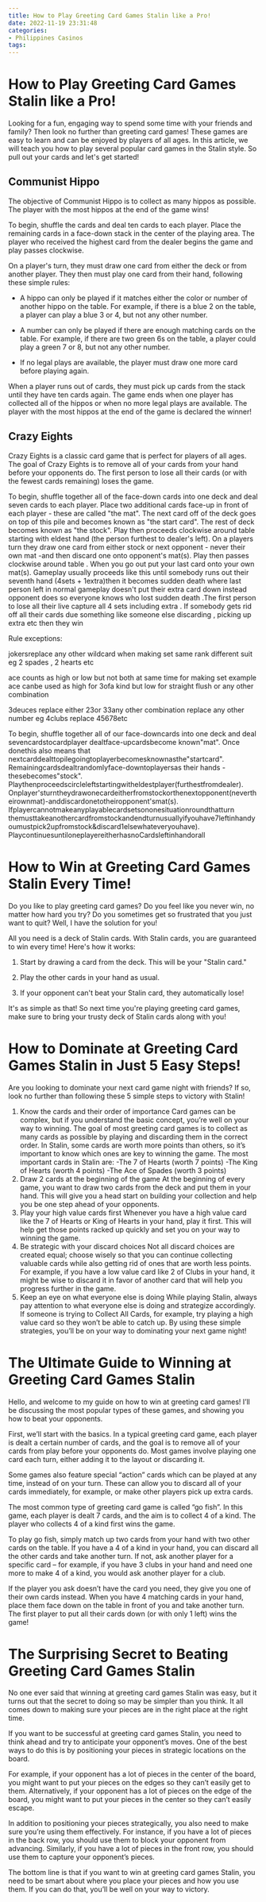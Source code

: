 ```yaml
---
title: How to Play Greeting Card Games Stalin like a Pro!
date: 2022-11-19 23:31:48
categories:
- Philippines Casinos
tags:
---
```



#  How to Play Greeting Card Games Stalin like a Pro!

Looking for a fun, engaging way to spend some time with your friends and family? Then look no further than greeting card games! These games are easy to learn and can be enjoyed by players of all ages. In this article, we will teach you how to play several popular card games in the Stalin style. So pull out your cards and let's get started!

## Communist Hippo

The objective of Communist Hippo is to collect as many hippos as possible. The player with the most hippos at the end of the game wins!

To begin, shuffle the cards and deal ten cards to each player. Place the remaining cards in a face-down stack in the center of the playing area. The player who received the highest card from the dealer begins the game and play passes clockwise.

On a player's turn, they must draw one card from either the deck or from another player. They then must play one card from their hand, following these simple rules:

* A hippo can only be played if it matches either the color or number of another hippo on the table. For example, if there is a blue 2 on the table, a player can play a blue 3 or 4, but not any other number.

* A number can only be played if there are enough matching cards on the table. For example, if there are two green 6s on the table, a player could play a green 7 or 8, but not any other number.

* If no legal plays are available, the player must draw one more card before playing again.

When a player runs out of cards, they must pick up cards from the stack until they have ten cards again. The game ends when one player has collected all of the hippos or when no more legal plays are available. The player with the most hippos at the end of the game is declared the winner!

## Crazy Eights

Crazy Eights is a classic card game that is perfect for players of all ages. The goal of Crazy Eights is to remove all of your cards from your hand before your opponents do. The first person to lose all their cards (or with the fewest cards remaining) loses the game.

To begin, shuffle together all of the face-down cards into one deck and deal seven cards to each player. Place two additional cards face-up in front of each player - these are called "the mat". The next card off of the deck goes on top of this pile and becomes known as "the start card". The rest of deck becomes known as "the stock". Play then proceeds clockwise around table starting with eldest hand (the person furthest to dealer's left). On a players turn they draw one card from either stock or next opponent - never their own mat -and then discard one onto opponent's mat(s). Play then passes clockwise around table . When you go out put your last card onto your own mat(s). Gameplay usually proceeds like this until somebody runs out their seventh hand (4sets + 1extra)then it becomes sudden death where last person left in normal gameplay doesn't put their extra card down instead opponent does so everyone knows who lost sudden death .The first person to lose all their live capture all 4 sets including extra . If somebody gets rid off all their cards due something like someone else discarding , picking up extra etc then they win

  Rule exceptions:

  jokersreplace any other wildcard when making set same rank different suit eg 2 spades , 2 hearts etc

  ace counts as high or low but not both at same time for making set example ace canbe used as high for 3ofa kind but low for straight flush or any other combination 

 3deuces replace either 23or 33any other combination replace any other number eg 4clubs replace 45678etc

 To begin, shuffle together all of our face-downcards into one deck and deal sevencardstocardplayer dealtface-upcardsbecome known"mat". Once donethis also means that nextcarddealttopilegoingtoplayerbecomesknownasthe"startcard". Remainingcardsdealtrandomlyface-downtoplayersas their hands - thesebecomes"stock". Playthenproceedscircleleftstartingwitheldestplayer(furthestfromdealer). Onplayer'sturntheydrawonecardeitherfromstockorthenextopponent(nevertheirownmat)-anddiscardonetotheiropponent'smat(s). Ifplayercannotmakeanyplayablecardsetsononesituationroundthatturn themusttakeanothercardfromstockandendturnusuallyifyouhave7leftinhandyoumustpick2upfromstock&discard1elsewhateveryouhave). PlaycontinuesuntiloneplayereitherhasnoCardsleftinhandorall

#  How to Win at Greeting Card Games Stalin Every Time!

Do you like to play greeting card games? Do you feel like you never win, no matter how hard you try? Do you sometimes get so frustrated that you just want to quit? Well, I have the solution for you!

All you need is a deck of Stalin cards. With Stalin cards, you are guaranteed to win every time! Here's how it works:

1. Start by drawing a card from the deck. This will be your "Stalin card."

2. Play the other cards in your hand as usual.

3. If your opponent can't beat your Stalin card, they automatically lose!

It's as simple as that! So next time you're playing greeting card games, make sure to bring your trusty deck of Stalin cards along with you!

#  How to Dominate at Greeting Card Games Stalin in Just 5 Easy Steps!


Are you looking to dominate your next card game night with friends? If so, look no further than following these 5 simple steps to victory with Stalin!

1. Know the cards and their order of importance 
Card games can be complex, but if you understand the basic concept, you’re well on your way to winning. The goal of most greeting card games is to collect as many cards as possible by playing and discarding them in the correct order. In Stalin, some cards are worth more points than others, so it’s important to know which ones are key to winning the game. The most important cards in Stalin are: 
-The 7 of Hearts (worth 7 points) 
-The King of Hearts (worth 4 points) 
-The Ace of Spades (worth 3 points) 
2. Draw 2 cards at the beginning of the game 
At the beginning of every game, you want to draw two cards from the deck and put them in your hand. This will give you a head start on building your collection and help you be one step ahead of your opponents.
3. Play your high value cards first 
Whenever you have a high value card like the 7 of Hearts or King of Hearts in your hand, play it first. This will help get those points racked up quickly and set you on your way to winning the game.
4. Be strategic with your discard choices 
Not all discard choices are created equal; choose wisely so that you can continue collecting valuable cards while also getting rid of ones that are worth less points. For example, if you have a low value card like 2 of Clubs in your hand, it might be wise to discard it in favor of another card that will help you progress further in the game.
5. Keep an eye on what everyone else is doing 
While playing Stalin, always pay attention to what everyone else is doing and strategize accordingly. If someone is trying to Collect All Cards, for example, try playing a high value card so they won’t be able to catch up. By using these simple strategies, you’ll be on your way to dominating your next game night!

#  The Ultimate Guide to Winning at Greeting Card Games Stalin

Hello, and welcome to my guide on how to win at greeting card games! I’ll be discussing the most popular types of these games, and showing you how to beat your opponents.

First, we’ll start with the basics. In a typical greeting card game, each player is dealt a certain number of cards, and the goal is to remove all of your cards from play before your opponents do. Most games involve playing one card each turn, either adding it to the layout or discarding it.

Some games also feature special “action” cards which can be played at any time, instead of on your turn. These can allow you to discard all of your cards immediately, for example, or make other players pick up extra cards.

The most common type of greeting card game is called “go fish”. In this game, each player is dealt 7 cards, and the aim is to collect 4 of a kind. The player who collects 4 of a kind first wins the game.

To play go fish, simply match up two cards from your hand with two other cards on the table. If you have a 4 of a kind in your hand, you can discard all the other cards and take another turn. If not, ask another player for a specific card – for example, if you have 3 clubs in your hand and need one more to make 4 of a kind, you would ask another player for a club.

If the player you ask doesn’t have the card you need, they give you one of their own cards instead. When you have 4 matching cards in your hand, place them face down on the table in front of you and take another turn. The first player to put all their cards down (or with only 1 left) wins the game!

#  The Surprising Secret to Beating Greeting Card Games Stalin

No one ever said that winning at greeting card games Stalin was easy, but it turns out that the secret to doing so may be simpler than you think. It all comes down to making sure your pieces are in the right place at the right time.

If you want to be successful at greeting card games Stalin, you need to think ahead and try to anticipate your opponent’s moves. One of the best ways to do this is by positioning your pieces in strategic locations on the board.

For example, if your opponent has a lot of pieces in the center of the board, you might want to put your pieces on the edges so they can’t easily get to them. Alternatively, if your opponent has a lot of pieces on the edge of the board, you might want to put your pieces in the center so they can’t easily escape.

In addition to positioning your pieces strategically, you also need to make sure you’re using them effectively. For instance, if you have a lot of pieces in the back row, you should use them to block your opponent from advancing. Similarly, if you have a lot of pieces in the front row, you should use them to capture your opponent’s pieces.

The bottom line is that if you want to win at greeting card games Stalin, you need to be smart about where you place your pieces and how you use them. If you can do that, you’ll be well on your way to victory.
